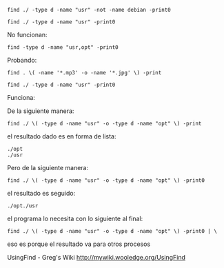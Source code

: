 

	find ./ -type d -name "usr" -not -name debian -print0 
	
	find ./ -type d -name "usr" -print0
	
No funcionan:
	
	find -type d -name "usr,opt" -print0
	

Probando:
    
    find . \( -name '*.mp3' -o -name '*.jpg' \) -print
    
    find ./ -type d -name "usr" -print0
    
    
Funciona:

De la siguiente manera:

    find ./ \( -type d -name "usr" -o -type d -name "opt" \) -print

el resultado dado es en forma de lista:

    ./opt
    ./usr

Pero de la siguiente manera:
    
    find ./ \( -type d -name "usr" -o -type d -name "opt" \) -print0

el resultado es seguido:

    ./opt./usr
    
    

el programa lo necesita con lo siguiente al final:

    find ./ \( -type d -name "usr" -o -type d -name "opt" \) -print0 | \

eso es porque el resultado va para otros procesos    
    

UsingFind - Greg's Wiki
http://mywiki.wooledge.org/UsingFind
